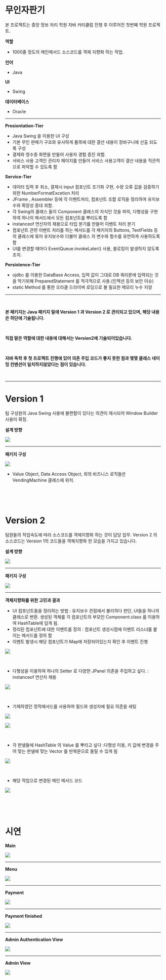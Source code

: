 # 무인자판기
본 프로젝트는 중앙 정보 처리 학원 자바 커리큘럼 진행 후 이루어진 첫번째 학원 프로젝트.

**역할**
* 1000줄 정도의 메인메서드 소스코드를 객체 지향화 하는 작업.

 
 **언어**
 * Java
 
**UI**
* Swing 

**데이터베이스**
* Oracle

<hr>

**Presiontation-Tier**

* Java Swing 을 이용한 UI 구성
* 기본 무인 판매기 구조와 유사하게 품목에 대한 결산 내용이 장바구니에 산출 되도록 구성
* 결제와 영수증 화면을 만들어 사용자 경험 증진 꾀함.
* 서비스 사용 고객인 관리자 페이지를 만들어 서비스 사용고객이 결산 내용을 직관적으로 파악할 수 있도록 함

**Service-Tier**

* 데이터 입력 후 취소, 결제시 input 컴포넌트 초기화 구현, 수량 오류 값을 검증하기위한 NumberFormatExcetion 처리
* JFrame , Assembler 등에 각 이벤트처리, 컴포넌트 조합 로직을 정리하여 유지보수와 확장성 증대 꾀함.
* 각 Swing의 클래스 들이 Component 클래스의 자식인 것을 파악, 다형성을 구현하여 하나의 메서드에서 모든 컴포넌트를 뿌리도록 함
* instanceof 연산자의 채용으로 타입 분기를 만들어 이벤트 처리 분기
* 컴포넌트 관련 이벤트 처리를 하는 메서드를 각 패키지의 Buttons, TextFields 등의 클래스에 묶어 유지보수와 더불어 클래스 의 변수와 함수를 유연하게 사용하도록 함
* UI를 변경할 때마다 EventQueue.invokeLater() 사용, 블로킹이 발생하지 않도록 조치.

**Persistence-Tier**

* ojdbc 를 이용한 DataBase Access, 입력 값이 그대로 DB 쿼리문에 입력되는 것을 막기위해 PreparedStatement 를 적극적으로 사용.(인젝션 등의 보안 이슈)
* static Method 를 통한 오라클 드라이버 로딩으로 불 필요한 메모리 누수 지양

<hr>
<br>

**본 패키지는 Java 패키지 밑에 Version 1 과 Version 2 로 관리되고 있으며, 해당 내용은 하단에 기술됩니다.**

<br>

**직접 맡은 역할에 대한 내용에 대해서는 Version2에 기술되어있습니다.**

<br>

**자바 독학 후 첫 프로젝트 진행에 있어 의존 주입 코드가 좋지 못한 점과 몇몇 클래스 네이밍 컨벤션이 일치하지않았다는 점이 있습니다.**

<br>
<hr>

# Version 1

팀 구성원의 Java Swing 사용에 불편함이 있다는 의견이 제시되어 Window Builder 사용이 확정.

**설계 방향**

![](https://github.com/soominJung0413/-Unmanned-Vending-Machine-Project/blob/main/projectimage/Version%20%EC%95%84%ED%82%A4%ED%85%8D%EC%B3%90.PNG)

<hr>

**패키지 구성**

![](https://github.com/soominJung0413/-Unmanned-Vending-Machine-Project/blob/main/projectimage/Version%201%20%ED%8C%A8%ED%82%A4%EC%A7%80%20%EA%B5%AC%EC%A1%B0.PNG)

* Value Object, Data Access Object, 외의 비즈니스 로직들은 VendingMachine 클래스에 위치.
<br>
<br>
<br>

# Version 2

팀원들의 작업속도에 따라 소스코드를 객체지향화 하는 것이 담당 업무. Version 2 의 소스코드는 Version 1의 코드들을 객체지향화 한 모습을 가지고 있습니다.

**설계 방향**

![](https://github.com/soominJung0413/-Unmanned-Vending-Machine-Project/blob/main/projectimage/Version2%20%EC%95%84%ED%82%A4%ED%85%8D%EC%B3%90.PNG)

<hr>

**패키지 구성**

![](https://github.com/soominJung0413/-Unmanned-Vending-Machine-Project/blob/main/projectimage/Version%202%20%ED%8C%A8%ED%82%A4%EC%A7%80%20%EA%B5%AC%EC%A1%B0.png)


<hr> 

**객체지향화를 위한 고민과 결과**

* UI 컴포넌트들을 정리하는 방법 : 유지보수 관점에서 불리하다 판단, UI들을 하나의 클래스로 변환. 생성된 객체를 각 컴포넌트의 부모인 Component.class 를 이용하여 HashTable에 담게 됨.
* 정리된 컴포넌트에 대한 이벤트를 정의 : 컴포넌트 생성시점에 이벤트 리스너를 붙이는 메서드를 정의 함
* 이벤트 발생시 해당 컴포넌트가 Map에 저장되어있는지 확인 후 이벤트 진행

![](https://github.com/soominJung0413/-Unmanned-Vending-Machine-Project/blob/main/projectimage/%EB%AC%B4%EC%9D%B8%EC%9E%90%ED%8C%90%EA%B8%B0%20%EC%BB%B4%ED%8F%AC%EB%84%8C%ED%8A%B8%20%EA%B4%80%EB%A6%AC%20%ED%81%B4%EB%9E%98%EC%8A%A4%2C%20%EC%9D%B4%EB%B2%A4%ED%8A%B8%20%EB%A9%94%EC%84%9C%EB%93%9C.PNG)

<br>

* 다형성을 이용하여 하나의 Setter 로 다양한 JPanel 의존을 주입하고 싶다. : instanceof 연산자 채용

![](https://github.com/soominJung0413/-Unmanned-Vending-Machine-Project/blob/main/projectimage/%EB%A9%94%EC%9D%B8%ED%94%84%EB%A0%88%EC%9E%84.PNG)


<br>

* 기제하였던 정적메서드를 사용하여 필드와 생성자에 필요 의존을 세팅

![](https://github.com/soominJung0413/-Unmanned-Vending-Machine-Project/blob/main/projectimage/%EC%96%B4%EC%85%88%EB%B8%94%EB%9F%AC.PNG)

![](https://github.com/soominJung0413/-Unmanned-Vending-Machine-Project/blob/main/projectimage/%EC%96%B4%EC%85%88%EB%B8%94%EB%9F%AC1.PNG)

<br>

* 각 판넬들에 HashTable 의 Value 를 뿌리고 싶다 :다형성 이용, 키 값에 변경을 주어 맞는 판넬에 맞는 Vector<Component> 를 반복문으로 돌릴 수 있게 됨 

![](https://github.com/soominJung0413/-Unmanned-Vending-Machine-Project/blob/main/projectimage/%EB%8B%A4%ED%98%95%EC%84%B1%EC%9D%84%20%EC%9D%B4%EC%9A%A9%ED%95%9C%20UI%20%EC%A0%84%EA%B0%9C%20%EB%A9%94%EC%84%9C%EB%93%9C%20%EC%82%AC%EC%9A%A9.PNG)

<br>

* 해당 작업으로 변경된 메인 메서드 코드

![](https://github.com/soominJung0413/-Unmanned-Vending-Machine-Project/blob/main/projectimage/%EB%A9%94%EC%9D%B8%EB%A9%94%EC%84%9C%EB%93%9C.PNG)

<br>
<br>
<br>

# 시연

**Main**

![](https://github.com/soominJung0413/-Unmanned-Vending-Machine-Project/blob/main/projectimage/%EB%A9%94%EC%9D%B8.PNG)

<hr>

**Menu**

![](https://github.com/soominJung0413/-Unmanned-Vending-Machine-Project/blob/main/projectimage/%EB%A9%94%EB%89%B4.PNG)

<hr>

**Payment**

![](https://github.com/soominJung0413/-Unmanned-Vending-Machine-Project/blob/main/projectimage/%EA%B2%B0%EC%A0%9C.PNG)

<hr>

**Payment finished**

![](https://github.com/soominJung0413/-Unmanned-Vending-Machine-Project/blob/main/projectimage/%EC%98%81%EC%88%98%EC%A6%9D.PNG)

<hr>

**Admin Authentication View**

![](https://github.com/soominJung0413/-Unmanned-Vending-Machine-Project/blob/main/projectimage/%EA%B4%80%EB%A6%AC%EC%9E%90%EB%A1%9C%EA%B7%B8%EC%9D%B8.PNG)

<hr>

**Admin View**

![](https://github.com/soominJung0413/-Unmanned-Vending-Machine-Project/blob/main/projectimage/%EA%B4%80%EB%A6%AC%EC%9E%90%ED%99%94%EB%A9%B4.PNG)
